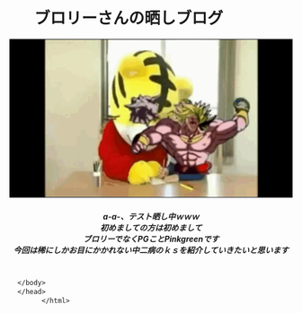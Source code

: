<!DOCTYPE htmL>
<html lang="ja">
<head>
<body>
<center>
       <h1>
           ブロリーさんの晒しブログ
            </h1>
      <img src="https://github.com/PinkGreen/test1/raw/4fccc69d80b9f26962d070647775a3534329817c/burori-.gif">
      <BR>
<h5>
a-a-、テスト晒し中ｗｗｗ<BR>
初めましての方は初めまして<BR>
ブロリーでなくPGことPinkgreenです<BR>
今回は稀にしかお目にかかれない中二病のｋｓを紹介していきたいと思います<BR>            
</h5>
       </center>


      </body>
      </head>
            </html>
            
